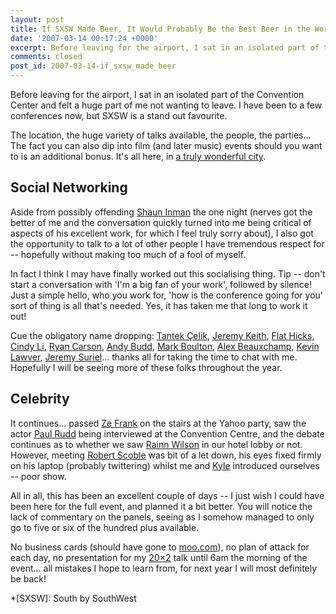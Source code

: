 ```yaml
---
layout: post
title: If SXSW Made Beer, It Would Probably Be the Best Beer in the World
date: '2007-03-14 00:17:24 +0000'
excerpt: Before leaving for the airport, I sat in an isolated part of the Convention Center and felt a huge part of me not wanting to leave. I have been to a few conferences now, but SXSW is a stand out favourite.
comments: closed
post_id: 2007-03-14-if_sxsw_made_beer
---
```

Before leaving for the airport, I sat in an isolated part of the Convention Center and felt a huge part of me not wanting to leave. I have been to a few conferences now, but SXSW is a stand out favourite.

The location, the huge variety of talks available, the people, the parties... The fact you can also dip into film (and later music) events should you want to is an additional bonus. It's all here, in [a truly wonderful city][1].

## Social Networking
Aside from possibly offending [Shaun Inman][2] the one night (nerves got the better of me and the conversation quickly turned into me being critical of aspects of his excellent work, for which I feel truly sorry about), I also got the opportunity to talk to a lot of other people I have tremendous respect for -- hopefully without making too much of a fool of myself.

In fact I think I may have finally worked out this socialising thing. Tip -- don't start a conversation with 'I'm a big fan of your work', followed by silence! Just a simple hello, who you work for, 'how is the conference going for you' sort of thing is all that's needed. Yes, it has taken me that long to work it out!

Cue the obligatory name dropping: [Tantek Çelik][3], [Jeremy Keith][4], [Flat Hicks, Cindy Li][5], [Ryan Carson][6], [Andy Budd][7], [Mark Boulton][8], [Alex Beauxchamp][9], [Kevin Lawver][10], [Jeremy Suriel][11]... thanks all for taking the time to chat with me. Hopefully I will be seeing more of these folks throughout the year.

## Celebrity
It continues... passed [Ze Frank][12] on the stairs at the Yahoo party, saw the actor [Paul Rudd][13] being interviewed at the Convention Centre, and the debate continues as to whether we saw [Rainn Wilson][14] in our hotel lobby or not. However, meeting [Robert Scoble][15] was bit of a let down, his eyes fixed firmly on his laptop (probably twittering) whilst me and [Kyle][16] introduced ourselves -- poor show.

All in all, this has been an excellent couple of days -- I just wish I could have been here for the full event, and planned it a bit better. You will notice the lack of commentary on the panels, seeing as I somehow managed to only go to five or six of the hundred plus available.

No business cards (should have gone to [moo.com][17]), no plan of attack for each day, no presentation for my [20×2][18] talk until 6am the morning of the event... all mistakes I hope to learn from, for next year I will most definitely be back!

[1]: /2007/03/falling_in_love_with_austin/
[2]: http://www.shauninman.com/
[3]: http://www.tantek.com/
[4]: http://adactio.com/
[5]: http://flickr.com/photos/paulrobertlloyd/4086656238/
[6]: http://www.carsonified.com/
[7]: http://www.andybudd.com/
[8]: http://www.markboulton.co.uk/
[9]: http://girlatplay.com/blog/
[10]: http://www.lawver.com/
[11]: http://www.goowy.com/
[12]: http://www.zefrank.com/
[13]: http://imdb.com/name/nm0748620/
[14]: http://imdb.com/name/nm0933988/
[15]: http://scobleizer.com/
[16]: http://www.houseofkyle.com/
[17]: http://www.moo.com/
[18]: http://www.20x2.org

*[SXSW]: South by SouthWest